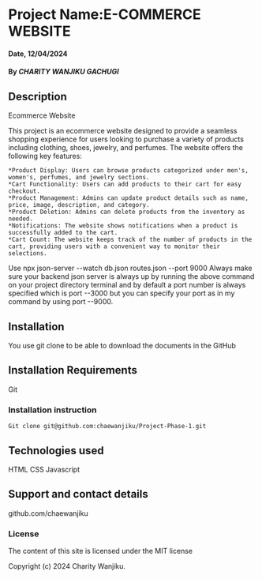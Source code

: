 # Project Name:E-COMMERCE WEBSITE

#### Date, 12/04/2024

#### By *CHARITY WANJIKU GACHUGI*

## Description
Ecommerce Website

This project is an ecommerce website designed to provide a seamless shopping experience for users looking to purchase a variety of products including clothing, shoes, jewelry, and perfumes. The website offers the following key features:

    *Product Display: Users can browse products categorized under men's, women's, perfumes, and jewelry sections.
    *Cart Functionality: Users can add products to their cart for easy checkout.
    *Product Management: Admins can update product details such as name, price, image, description, and category.
    *Product Deletion: Admins can delete products from the inventory as needed.
    *Notifications: The website shows notifications when a product is successfully added to the cart.
    *Cart Count: The website keeps track of the number of products in the cart, providing users with a convenient way to monitor their selections.

Use npx json-server --watch db.json routes.json --port 9000
Always make sure your backend json server is always up by running the above command on your project directory terminal and by default a port number is always specified which is port --3000 but you can specify your port as in my command by using port --9000.

## Installation
You use git clone to be able to download the documents in the GitHub

## Installation Requirements
Git

### Installation instruction
```
Git clone git@github.com:chaewanjiku/Project-Phase-1.git

```

## Technologies used
HTML
CSS
Javascript

## Support and contact details
github.com/chaewanjiku

### License
The content of this site is licensed under the MIT license

Copyright (c) 2024 Charity Wanjiku.

